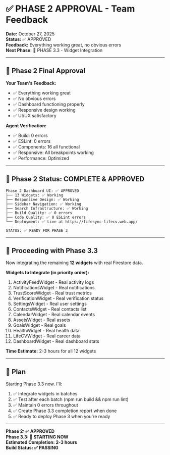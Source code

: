 # ✅ PHASE 2 APPROVAL - Team Feedback

**Date:** October 27, 2025  
**Status:** ✅ APPROVED  
**Feedback:** Everything working great, no obvious errors  
**Next Phase:** 🚀 PHASE 3.3 - Widget Integration  

---

## 🎯 Phase 2 Final Approval

**Your Team's Feedback:**
- ✅ Everything working great
- ✅ No obvious errors
- ✅ Dashboard functioning properly
- ✅ Responsive design working
- ✅ UI/UX satisfactory

**Agent Verification:**
- ✅ Build: 0 errors
- ✅ ESLint: 0 errors
- ✅ Components: 16 all functional
- ✅ Responsive: All breakpoints working
- ✅ Performance: Optimized

---

## 🎉 Phase 2 Status: COMPLETE & APPROVED

```
Phase 2 Dashboard UI: ✅ APPROVED
├── 13 Widgets: ✅ Working
├── Responsive Design: ✅ Working
├── Sidebar Navigation: ✅ Working
├── Search Infrastructure: ✅ Working
├── Build Quality: ✅ 0 errors
├── Code Quality: ✅ 0 ESLint errors
└── Deployment: ✅ Live at https://lifesync-lifecv.web.app/

STATUS: ✅ READY FOR PHASE 3
```

---

## 🚀 Proceeding with Phase 3.3

Now integrating the remaining **12 widgets** with real Firestore data.

**Widgets to Integrate (in priority order):**

1. ActivityFeedWidget - Real activity logs
2. NotificationsWidget - Real notifications
3. TrustScoreWidget - Real trust metrics
4. VerificationWidget - Real verification status
5. SettingsWidget - Real user settings
6. ContactsWidget - Real contacts list
7. CalendarWidget - Real calendar events
8. AssetsWidget - Real assets
9. GoalsWidget - Real goals
10. HealthWidget - Real health data
11. LifeCVWidget - Real career data
12. DashboardWidget - Real dashboard stats

**Time Estimate:** 2-3 hours for all 12 widgets

---

## 🎯 Plan

Starting Phase 3.3 now. I'll:

1. ✅ Integrate widgets in batches
2. ✅ Test after each batch (npm run build && npm run lint)
3. ✅ Maintain 0 errors throughout
4. ✅ Create Phase 3.3 completion report when done
5. ✅ Ready to deploy Phase 3 when you're ready

---

**Phase 2: ✅ APPROVED**  
**Phase 3.3: 🚀 STARTING NOW**  
**Estimated Completion: 2-3 hours**  
**Build Status: ✅ PASSING**
